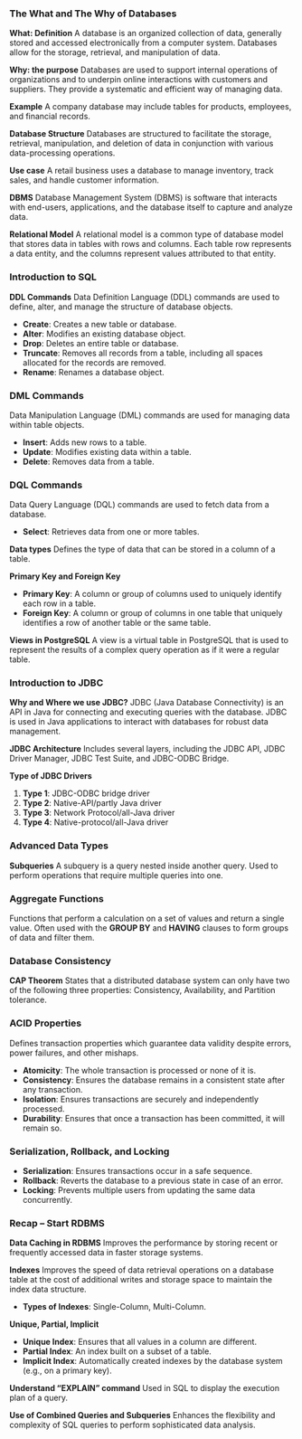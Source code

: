 ### The What and The Why of Databases
**What: Definition**
A database is an organized collection of data, generally stored and accessed electronically from a computer system. Databases allow for the storage, retrieval, and manipulation of data.

**Why: the purpose**
Databases are used to support internal operations of organizations and to underpin online interactions with customers and suppliers. They provide a systematic and efficient way of managing data.

**Example**
A company database may include tables for products, employees, and financial records.

**Database Structure**
Databases are structured to facilitate the storage, retrieval, manipulation, and deletion of data in conjunction with various data-processing operations.

**Use case**
A retail business uses a database to manage inventory, track sales, and handle customer information.

**DBMS**
Database Management System (DBMS) is software that interacts with end-users, applications, and the database itself to capture and analyze data.

**Relational Model**
A relational model is a common type of database model that stores data in tables with rows and columns. Each table row represents a data entity, and the columns represent values attributed to that entity.

### Introduction to SQL
**DDL Commands**
Data Definition Language (DDL) commands are used to define, alter, and manage the structure of database objects.
- **Create**: Creates a new table or database.
- **Alter**: Modifies an existing database object.
- **Drop**: Deletes an entire table or database.
- **Truncate**: Removes all records from a table, including all spaces allocated for the records are removed.
- **Rename**: Renames a database object.

### DML Commands
Data Manipulation Language (DML) commands are used for managing data within table objects.
- **Insert**: Adds new rows to a table.
- **Update**: Modifies existing data within a table.
- **Delete**: Removes data from a table.

### DQL Commands
Data Query Language (DQL) commands are used to fetch data from a database.
- **Select**: Retrieves data from one or more tables.

**Data types**
Defines the type of data that can be stored in a column of a table.

**Primary Key and Foreign Key**
- **Primary Key**: A column or group of columns used to uniquely identify each row in a table.
- **Foreign Key**: A column or group of columns in one table that uniquely identifies a row of another table or the same table.

**Views in PostgreSQL**
A view is a virtual table in PostgreSQL that is used to represent the results of a complex query operation as if it were a regular table.

### Introduction to JDBC
**Why and Where we use JDBC?**
JDBC (Java Database Connectivity) is an API in Java for connecting and executing queries with the database. JDBC is used in Java applications to interact with databases for robust data management.

**JDBC Architecture**
Includes several layers, including the JDBC API, JDBC Driver Manager, JDBC Test Suite, and JDBC-ODBC Bridge.

**Type of JDBC Drivers**
1. **Type 1**: JDBC-ODBC bridge driver
2. **Type 2**: Native-API/partly Java driver
3. **Type 3**: Network Protocol/all-Java driver
4. **Type 4**: Native-protocol/all-Java driver

### Advanced Data Types
**Subqueries**
A subquery is a query nested inside another query. Used to perform operations that require multiple queries into one.

### Aggregate Functions
Functions that perform a calculation on a set of values and return a single value. Often used with the **GROUP BY** and **HAVING** clauses to form groups of data and filter them.

### Database Consistency
**CAP Theorem**
States that a distributed database system can only have two of the following three properties: Consistency, Availability, and Partition tolerance.

### ACID Properties
Defines transaction properties which guarantee data validity despite errors, power failures, and other mishaps.
- **Atomicity**: The whole transaction is processed or none of it is.
- **Consistency**: Ensures the database remains in a consistent state after any transaction.
- **Isolation**: Ensures transactions are securely and independently processed.
- **Durability**: Ensures that once a transaction has been committed, it will remain so.

### Serialization, Rollback, and Locking
- **Serialization**: Ensures transactions occur in a safe sequence.
- **Rollback**: Reverts the database to a previous state in case of an error.
- **Locking**: Prevents multiple users from updating the same data concurrently.

### Recap – Start RDBMS
**Data Caching in RDBMS**
Improves the performance by storing recent or frequently accessed data in faster storage systems.

**Indexes**
Improves the speed of data retrieval operations on a database table at the cost of additional writes and storage space to maintain the index data structure.
- **Types of Indexes**: Single-Column, Multi-Column.

**Unique, Partial, Implicit**
- **Unique Index**: Ensures that all values in a column are different.
- **Partial Index**: An index built on a subset of a table.
- **Implicit Index**: Automatically created indexes by the database system (e.g., on a primary key).

**Understand “EXPLAIN” command**
Used in SQL to display the execution plan of a query.

**Use of Combined Queries and Subqueries**
Enhances the flexibility and complexity of SQL queries to perform sophisticated data analysis.
